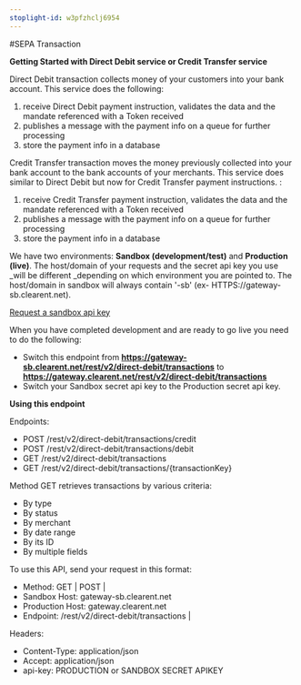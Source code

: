 ```yaml
---
stoplight-id: w3pfzhclj6954
---
```


#SEPA Transaction



**Getting Started with Direct Debit service or Credit Transfer service**

Direct Debit transaction collects money of your customers into your bank account. This service does the following:

1. receive Direct Debit payment instruction, validates the data and the mandate referenced with a Token received
2. publishes a message with the payment info on a queue for further processing
3. store the payment info in a database

Credit Transfer transaction moves the money previously collected into your bank account to the bank accounts of your merchants. This service does similar to Direct Debit but now for Credit Transfer payment instructions. :

1. receive Credit Transfer payment instruction, validates the data and the mandate referenced with a Token received
2. publishes a message with the payment info on a queue for further processing
3. store the payment info in a database

We have two environments: **Sandbox (development/test)** and **Production (live)**. The host/domain of your requests and the secret api key you use _will be different _depending on which environment you are pointed to. The host/domain in sandbox will always contain &#39;-sb&#39; (ex- HTTPS://gateway-sb.clearent.net).


[Request a sandbox api key](https://developer.clearent.com/index.php/getting-an-api-key/)

When you have completed development and are ready to go live you need to do the following:


- Switch this endpoint from  **https://gateway-sb.clearent.net/rest/v2/direct-debit/transactions** to  **https://gateway.clearent.net/rest/v2/direct-debit/transactions**
- Switch your Sandbox secret api key to the Production secret api key.


**Using this endpoint**

Endpoints:

- POST /rest/v2/direct-debit/transactions/credit
- POST /rest/v2/direct-debit/transactions/debit
- GET /rest/v2/direct-debit/transactions
- GET /rest/v2/direct-debit/transactions/{transactionKey}

Method GET retrieves transactions by various criteria:

- By type
- By status
- By merchant
- By date range
- By its ID
- By multiple fields


To use this API, send your request in this format:

- Method:          GET | POST |
- Sandbox Host:    gateway-sb.clearent.net 
- Production Host: gateway.clearent.net 
- Endpoint:        /rest/v2/direct-debit/transactions |

Headers:

- Content-Type: application/json
- Accept: application/json
- api-key: PRODUCTION or SANDBOX SECRET APIKEY
